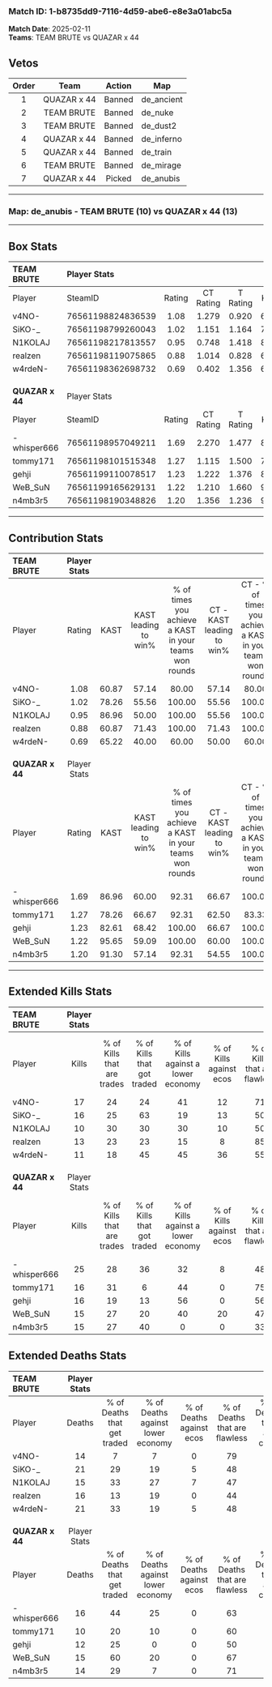 ### Match ID: 1-b8735dd9-7116-4d59-abe6-e8e3a01abc5a  
**Match Date**: 2025-02-11  
**Teams**: TEAM BRUTE vs QUAZAR x 44  

## Vetos  

| Order | Team | Action | Map |
| :---: | :--: | :----: | --- |
| 1 | QUAZAR x 44 | Banned | de_ancient |
| 2 | TEAM BRUTE | Banned | de_nuke |
| 3 | TEAM BRUTE | Banned | de_dust2 |
| 4 | QUAZAR x 44 | Banned | de_inferno |
| 5 | QUAZAR x 44 | Banned | de_train |
| 6 | TEAM BRUTE | Banned | de_mirage |
| 7 | QUAZAR x 44 | Picked | de_anubis |

---  

### **Map**: de_anubis - TEAM BRUTE (10) vs QUAZAR x 44 (13)  
---  

## Box Stats  

| **TEAM BRUTE**  | Player Stats      |        |           |          |       |       |       |         |        |      |     |
| :- | :- | :-: | :-: | :-: | :-: | :-: | :-: | :-: | :-: | :-: | :-: |
| Player          | SteamID           | Rating | CT Rating | T Rating | KAST  |  ADR  | Kills | Assists | Deaths | K/D  | HS% |
| v4NO-           | 76561198824836539 |  1.08  |   1.279   |  0.920   | 60.87 | 71.4  |  17   |    7    |   14   | 1.21 | 23  |
| SiKO-_          | 76561198799260043 |  1.02  |   1.151   |  1.164   | 78.26 | 77.4  |  16   |    5    |   21   | 0.76 | 62  |
| N1KOLAJ         | 76561198217813557 |  0.95  |   0.748   |  1.418   | 86.96 | 55.9  |  10   |   11    |   15   | 0.67 | 30  |
| realzen         | 76561198119075865 |  0.88  |   1.014   |  0.828   | 60.87 | 74.2  |  13   |    4    |   16   | 0.81 | 38  |
| w4rdeN-         | 76561198362698732 |  0.69  |   0.402   |  1.356   | 65.22 | 63.8  |  11   |    6    |   21   | 0.52 | 63  |
|                 |                   |        |           |          |       |       |       |         |        |      |     |
|                 |                   |        |           |          |       |       |       |         |        |      |     |
|                 |                   |        |           |          |       |       |       |         |        |      |     |
| **QUAZAR x 44** | Player Stats      |        |           |          |       |       |       |         |        |      |     |
| Player          | SteamID           | Rating | CT Rating | T Rating | KAST  |  ADR  | Kills | Assists | Deaths | K/D  | HS% |
| -whisper666     | 76561198957049211 |  1.69  |   2.270   |  1.477   | 86.96 | 119.1 |  25   |   11    |   16   | 1.56 | 56  |
| tommy171        | 76561198101515348 |  1.27  |   1.115   |  1.500   | 78.26 | 76.4  |  16   |    5    |   10   | 1.60 | 18  |
| gehji           | 76561199110078517 |  1.23  |   1.222   |  1.376   | 82.61 | 66.3  |  16   |    6    |   12   | 1.33 | 43  |
| WeB_SuN         | 76561199165629131 |  1.22  |   1.210   |  1.660   | 95.65 | 66.0  |  15   |    8    |   15   | 1.00 | 26  |
| n4mb3r5         | 76561198190348826 |  1.20  |   1.356   |  1.236   | 91.30 | 67.5  |  15   |    4    |   14   | 1.07 | 46  |
---  

## Contribution Stats  

| **TEAM BRUTE**  | Player Stats |       |                      |                                                        |                           |                                                             |                          |                                                            |
| :- | :-: | :-: | :-: | :-: | :-: | :-: | :-: | :-: |
| Player          |    Rating    | KAST  | KAST leading to win% | % of times you achieve a KAST in your teams won rounds | CT - KAST leading to win% | CT - % of times you achieve a KAST in your teams won rounds | T - KAST leading to win% | T - % of times you achieve a KAST in your teams won rounds |
| v4NO-           |     1.08     | 60.87 |        57.14         |                         80.00                          |           57.14           |                            80.00                            |          57.14           |                           80.00                            |
| SiKO-_          |     1.02     | 78.26 |        55.56         |                         100.00                         |           55.56           |                           100.00                            |          55.56           |                           100.00                           |
| N1KOLAJ         |     0.95     | 86.96 |        50.00         |                         100.00                         |           55.56           |                           100.00                            |          45.45           |                           100.00                           |
| realzen         |     0.88     | 60.87 |        71.43         |                         100.00                         |           71.43           |                           100.00                            |          71.43           |                           100.00                           |
| w4rdeN-         |     0.69     | 65.22 |        40.00         |                         60.00                          |           50.00           |                            60.00                            |          33.33           |                           60.00                            |
|                 |              |       |                      |                                                        |                           |                                                             |                          |                                                            |
|                 |              |       |                      |                                                        |                           |                                                             |                          |                                                            |
|                 |              |       |                      |                                                        |                           |                                                             |                          |                                                            |
| **QUAZAR x 44** | Player Stats |       |                      |                                                        |                           |                                                             |                          |                                                            |
| Player          |    Rating    | KAST  | KAST leading to win% | % of times you achieve a KAST in your teams won rounds | CT - KAST leading to win% | CT - % of times you achieve a KAST in your teams won rounds | T - KAST leading to win% | T - % of times you achieve a KAST in your teams won rounds |
| -whisper666     |     1.69     | 86.96 |        60.00         |                         92.31                          |           66.67           |                           100.00                            |          54.55           |                           85.71                            |
| tommy171        |     1.27     | 78.26 |        66.67         |                         92.31                          |           62.50           |                            83.33                            |          70.00           |                           100.00                           |
| gehji           |     1.23     | 82.61 |        68.42         |                         100.00                         |           66.67           |                           100.00                            |          70.00           |                           100.00                           |
| WeB_SuN         |     1.22     | 95.65 |        59.09         |                         100.00                         |           60.00           |                           100.00                            |          58.33           |                           100.00                           |
| n4mb3r5         |     1.20     | 91.30 |        57.14         |                         92.31                          |           54.55           |                           100.00                            |          60.00           |                           85.71                            |
---  

## Extended Kills Stats  

| **TEAM BRUTE**  | Player Stats |                            |                            |                                    |                         |                              |                                 |                                       |                    |           |
| :- | :-: | :-: | :-: | :-: | :-: | :-: | :-: | :-: | :-: | :-: |
| Player          |    Kills     | % of Kills that are trades | % of Kills that got traded | % of Kills against a lower economy | % of Kills against ecos | % of Kills that are flawless | % of Kills that are close duels | % of Kills that are assisted by flash | Pistol Round Kills | AWP Kills |
| v4NO-           |      17      |             24             |             24             |                 41                 |           12            |              71              |               12                |                   6                   |         2          |     1     |
| SiKO-_          |      16      |             25             |             63             |                 19                 |           13            |              50              |                0                |                   6                   |         2          |     0     |
| N1KOLAJ         |      10      |             30             |             30             |                 30                 |           10            |              50              |                0                |                   0                   |         1          |     0     |
| realzen         |      13      |             23             |             23             |                 15                 |            8            |              85              |                0                |                   8                   |         2          |     0     |
| w4rdeN-         |      11      |             18             |             45             |                 45                 |           36            |              55              |               18                |                  18                   |         2          |     0     |
|                 |              |                            |                            |                                    |                         |                              |                                 |                                       |                    |           |
|                 |              |                            |                            |                                    |                         |                              |                                 |                                       |                    |           |
|                 |              |                            |                            |                                    |                         |                              |                                 |                                       |                    |           |
| **QUAZAR x 44** | Player Stats |                            |                            |                                    |                         |                              |                                 |                                       |                    |           |
| Player          |    Kills     | % of Kills that are trades | % of Kills that got traded | % of Kills against a lower economy | % of Kills against ecos | % of Kills that are flawless | % of Kills that are close duels | % of Kills that are assisted by flash | Pistol Round Kills | AWP Kills |
| -whisper666     |      25      |             28             |             36             |                 32                 |            8            |              48              |                8                |                   4                   |         4          |     0     |
| tommy171        |      16      |             31             |             6              |                 44                 |            0            |              75              |                0                |                   6                   |         1          |    11     |
| gehji           |      16      |             19             |             13             |                 56                 |            0            |              56              |                6                |                   6                   |         2          |     0     |
| WeB_SuN         |      15      |             27             |             20             |                 40                 |           20            |              47              |               13                |                  13                   |         1          |     0     |
| n4mb3r5         |      15      |             27             |             40             |                 0                  |            0            |              33              |               27                |                   0                   |         0          |     0     |
## Extended Deaths Stats  

| **TEAM BRUTE**  | Player Stats |                             |                                   |                          |                               |                            |                           |               |
| :- | :-: | :-: | :-: | :-: | :-: | :-: | :-: | :-: |
| Player          |    Deaths    | % of Deaths that get traded | % of Deaths against lower economy | % of Deaths against ecos | % of Deaths that are flawless | % of Deaths that are close | % of Deaths while blinded | Deaths to AWP |
| v4NO-           |      14      |              7              |                 7                 |            0             |              79               |             7              |             0             |       5       |
| SiKO-_          |      21      |             29              |                19                 |            5             |              48               |             0              |             5             |       3       |
| N1KOLAJ         |      15      |             33              |                27                 |            7             |              47               |             7              |             7             |       1       |
| realzen         |      16      |             13              |                19                 |            0             |              44               |             19             |             0             |       1       |
| w4rdeN-         |      21      |             33              |                19                 |            5             |              48               |             19             |            14             |       1       |
|                 |              |                             |                                   |                          |                               |                            |                           |               |
|                 |              |                             |                                   |                          |                               |                            |                           |               |
|                 |              |                             |                                   |                          |                               |                            |                           |               |
| **QUAZAR x 44** | Player Stats |                             |                                   |                          |                               |                            |                           |               |
| Player          |    Deaths    | % of Deaths that get traded | % of Deaths against lower economy | % of Deaths against ecos | % of Deaths that are flawless | % of Deaths that are close | % of Deaths while blinded | Deaths to AWP |
| -whisper666     |      16      |             44              |                25                 |            0             |              63               |             0              |             6             |       0       |
| tommy171        |      10      |             20              |                10                 |            0             |              60               |             30             |             0             |       0       |
| gehji           |      12      |             25              |                 0                 |            0             |              50               |             0              |            17             |       0       |
| WeB_SuN         |      15      |             60              |                20                 |            0             |              67               |             0              |             7             |       1       |
| n4mb3r5         |      14      |             29              |                 7                 |            0             |              71               |             7              |             7             |       0       |
